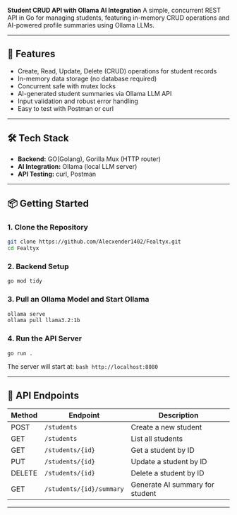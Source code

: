 **Student CRUD API with Ollama AI Integration** A simple, concurrent REST API in Go for managing students, featuring in-memory CRUD operations and AI-powered profile summaries using Ollama LLMs.

---

## 🚀 Features

- Create, Read, Update, Delete (CRUD) operations for student records
- In-memory data storage (no database required)
- Concurrent safe with mutex locks
- AI-generated student summaries via Ollama LLM API
- Input validation and robust error handling
- Easy to test with Postman or curl

---

## 🛠️ Tech Stack

- **Backend:** GO(Golang), Gorilla Mux (HTTP router)
- **AI Integration:** Ollama (local LLM server)
- **API Testing:** curl, Postman

---

## 📦 Getting Started

### 1. Clone the Repository
```bash
git clone https://github.com/Alecxender1402/Fealtyx.git
cd Fealtyx
```

### 2. Backend Setup
```bash
go mod tidy
```

### 3. Pull an Ollama Model and Start Ollama
```bash
ollama serve
ollama pull llama3.2:1b
```

### 4. Run the API Server
```bash
go run .
```

The server will start at:
```bash http://localhost:8080 ```

---

## 🔑 API Endpoints

| Method | Endpoint                                 | Description                           |
|--------|------------------------------------------|---------------------------------------|
| POST   | `/students`                              | Create a new student                  |
| GET    | `/students`                              | List all students                     |
| GET    | `/students/{id}`                         | Get a student by ID                   |
| PUT    | `/students/{id}`                         | Update a student by ID                |
| DELETE | `/students/{id}`                         | Delete a student by ID                |
| GET    | `/students/{id}/summary`                 | Generate AI summary for student       |  

---

